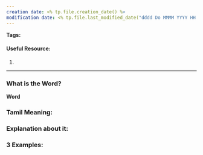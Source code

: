 ```yaml
---
creation date: <% tp.file.creation_date() %>
modification date: <% tp.file.last_modified_date("dddd Do MMMM YYYY HH:mm:ss") %>
---
```


**Tags:** 

#### Useful Resource:
1. []()

--------------------------------------

### What is the Word?

**Word**


### Tamil Meaning:



### Explanation about it:


### 3 Examples:




